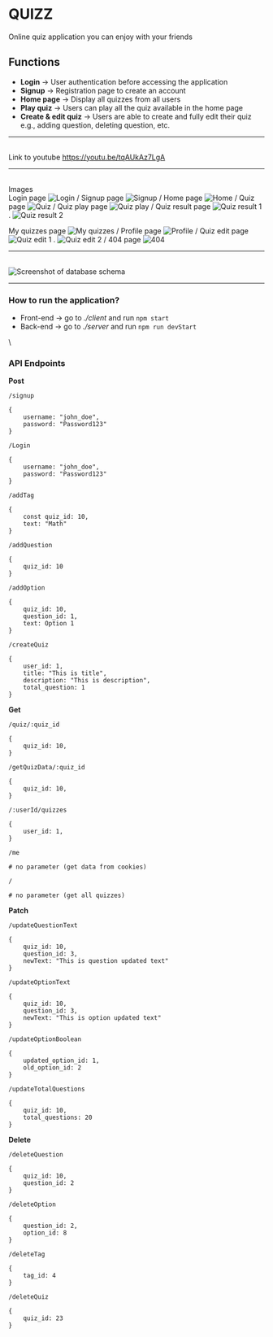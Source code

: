 # QUIZZ

Online quiz application you can enjoy with your friends

## Functions

-   **Login** -> User authentication before accessing the application
-   **Signup** -> Registration page to create an account
-   **Home page** -> Display all quizzes from all users
-   **Play quiz** -> Users can play all the quiz available in the home page
-   **Create & edit quiz** -> Users are able to create and fully edit their quiz e.g., adding question, deleting question, etc.

---

\
Link to youtube
https://youtu.be/tqAUkAz7LgA

---

\
Images
\
Login page
![Login](img/login.png)
/
Signup page
![Signup](img/signup.png)
/
Home page
![Home](img/home.png)
/
Quiz page
![Quiz](img/quiz.png)
/
Quiz play page
![Quiz play](img/quiz-play.png)
/
Quiz result page
![Quiz result 1](img/quiz-result-1.png)
.
![Quiz result 2](img/quiz-result-2.png)

My quizzes page
![My quizzes](img/my-quizzes.png)
/
Profile page
![Profile](img/profile.png)
/
Quiz edit page
![Quiz edit 1](img/quiz-edit-1.png)
.
![Quiz edit 2](img/quiz-edit-2.png)
/
404 page
![404](img/404.png)

---

\
![Screenshot of database schema](img/database-schema.png)

---

### How to run the application?

-   Front-end -> go to _./client_ and run `npm start`
-   Back-end -> go to _./server_ and run `npm run devStart`

\

### API Endpoints

**Post**

```
/signup

{
    username: "john_doe",
    password: "Password123"
}
```

```
/Login

{
    username: "john_doe",
    password: "Password123"
}
```

```
/addTag

{
    const quiz_id: 10,
    text: "Math"
}
```

```
/addQuestion

{
    quiz_id: 10
}
```

```
/addOption

{
    quiz_id: 10,
    question_id: 1,
    text: Option 1
}
```

```
/createQuiz

{
    user_id: 1,
    title: "This is title",
    description: "This is description",
    total_question: 1
}

```

**Get**

```
/quiz/:quiz_id

{
    quiz_id: 10,
}
```

```
/getQuizData/:quiz_id

{
    quiz_id: 10,
}

```

```
/:userId/quizzes

{
    user_id: 1,
}
```

```
/me

# no parameter (get data from cookies)
```

```
/

# no parameter (get all quizzes)
```

**Patch**

```
/updateQuestionText

{
    quiz_id: 10,
    question_id: 3,
    newText: "This is question updated text"
}
```

```
/updateOptionText

{
    quiz_id: 10,
    question_id: 3,
    newText: "This is option updated text"
}
```

```
/updateOptionBoolean

{
    updated_option_id: 1,
    old_option_id: 2
}
```

```
/updateTotalQuestions

{
    quiz_id: 10,
    total_questions: 20
}
```

**Delete**

```
/deleteQuestion

{
    quiz_id: 10,
    question_id: 2
}
```

```
/deleteOption

{
    question_id: 2,
    option_id: 8
}
```

```
/deleteTag

{
    tag_id: 4
}
```

```
/deleteQuiz

{
    quiz_id: 23
}
```
